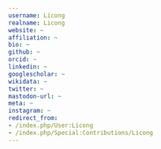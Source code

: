 ```yaml
---
username: Licong
realname: Licong
website: ~
affiliation: ~
bio: ~
github: ~
orcid: ~
linkedin: ~
googlescholar: ~
wikidata: ~
twitter: ~
mastodon-url: ~
meta: ~
instagram: ~
redirect_from:
- /index.php/User:Licong
- /index.php/Special:Contributions/Licong
---
```


